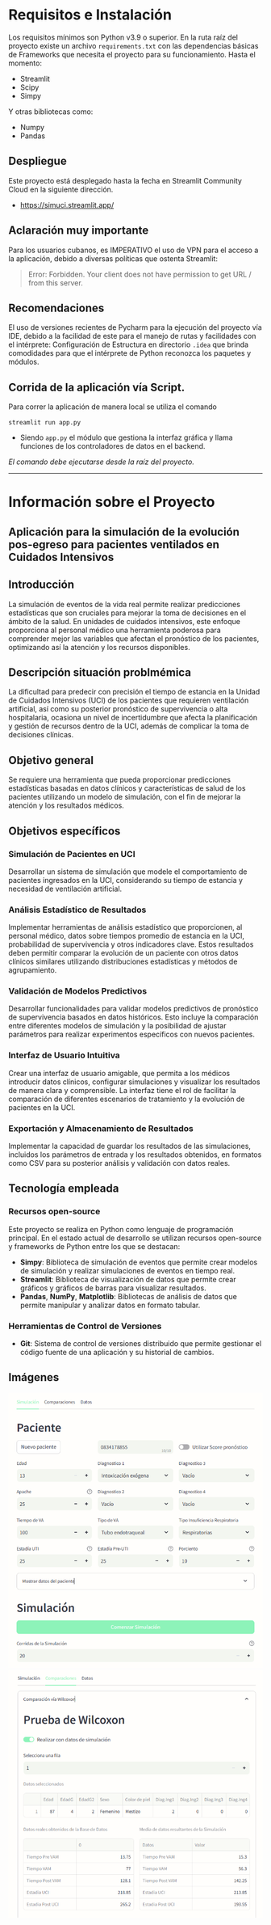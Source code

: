 # Requisitos e Instalación
Los requisitos mínimos son Python v3.9 o superior.
En la ruta raíz del proyecto existe un archivo `requirements.txt` con las dependencias básicas de Frameworks que necesita el proyecto para su funcionamiento.
Hasta el momento:
- Streamlit
- Scipy
- Simpy

Y otras bibliotecas como:
- Numpy
- Pandas

## Despliegue
Este proyecto está desplegado hasta la fecha en Streamlit Community Cloud en la siguiente dirección.
- https://simuci.streamlit.app/

## **Aclaración muy importante**
Para los usuarios cubanos, es IMPERATIVO el uso de VPN para el acceso a la aplicación, debido a diversas políticas que ostenta Streamlit:
> Error: Forbidden.
> Your client does not have permission to get URL / from this server.

## Recomendaciones
El uso de versiones recientes de Pycharm para la ejecución del proyecto vía IDE, debido a la facilidad de este para el manejo de rutas y facilidades con el intérprete: Configuración de Estructura en directorio `.idea` que brinda comodidades para que el intérprete de Python reconozca los paquetes y módulos.

## Corrida de la aplicación vía Script.

Para correr la aplicación de manera local se utiliza el comando

```commandline
streamlit run app.py
```

- Siendo `app.py` el módulo que gestiona la interfaz gráfica y llama funciones de los controladores de datos en el backend.

*El comando debe ejecutarse desde la raíz del proyecto.*

___

# Información sobre el Proyecto

## Aplicación para la simulación de la evolución pos-egreso para pacientes ventilados en Cuidados Intensivos

## Introducción
La simulación de eventos de la vida real permite realizar predicciones estadísticas que son cruciales para mejorar la toma de decisiones en el ámbito de la salud. En unidades de cuidados intensivos, este enfoque proporciona al personal médico una herramienta poderosa para comprender mejor las variables que afectan el pronóstico de los pacientes, optimizando así la atención y los recursos disponibles.

## Descripción situación problmémica
La dificultad para predecir con precisión el tiempo de estancia en la Unidad de Cuidados Intensivos (UCI) de los pacientes que requieren ventilación artificial, así como su posterior pronóstico de supervivencia o alta hospitalaria, ocasiona un nivel de incertidumbre que afecta la planificación y gestión de recursos dentro de la UCI, además de complicar la toma de decisiones clínicas.

## Objetivo general
Se requiere una herramienta que pueda proporcionar predicciones estadísticas basadas en datos clínicos y características de salud de los pacientes utilizando un modelo de simulación, con el fin de mejorar la atención y los resultados médicos.

## Objetivos específicos
### Simulación de Pacientes en UCI
Desarrollar un sistema de simulación que modele el comportamiento de pacientes ingresados en la UCI, considerando su tiempo de estancia y necesidad de ventilación artificial.

### Análisis Estadístico de Resultados
Implementar herramientas de análisis estadístico que proporcionen, al personal médico, datos sobre tiempos promedio de estancia en la UCI, probabilidad de supervivencia y otros indicadores clave. Estos resultados deben permitir comparar la evolución de un paciente con otros datos clínicos similares utilizando distribuciones estadísticas y métodos de agrupamiento.

### Validación de Modelos Predictivos
Desarrollar funcionalidades para validar modelos predictivos de pronóstico de supervivencia basados en datos históricos. Esto incluye la comparación entre diferentes modelos de simulación y la posibilidad de ajustar parámetros para realizar experimentos específicos con nuevos pacientes.

### Interfaz de Usuario Intuitiva
Crear una interfaz de usuario amigable, que permita a los médicos introducir datos clínicos, configurar simulaciones y visualizar los resultados de manera clara y comprensible. La interfaz tiene el rol de facilitar la comparación de diferentes escenarios de tratamiento y la evolución de pacientes en la UCI.

### Exportación y Almacenamiento de Resultados
Implementar la capacidad de guardar los resultados de las simulaciones, incluidos los parámetros de entrada y los resultados obtenidos, en formatos como CSV para su posterior análisis y validación con datos reales.

## Tecnología empleada

### Recursos open-source
Este proyecto se realiza en Python como lenguaje de programación principal. En el estado actual de desarrollo se utilizan recursos open-source y frameworks de Python entre los que se destacan:
- **Simpy**: Biblioteca de simulación de eventos que permite crear modelos de simulación y realizar simulaciones de eventos en tiempo real.
- **Streamlit**: Biblioteca de visualización de datos que permite crear gráficos y gráficos de barras para visualizar resultados.
- **Pandas**, **NumPy**, **Matplotlib**: Bibliotecas de análisis de datos que permite manipular y analizar datos en formato tabular.

### Herramientas de Control de Versiones
- **Git**: Sistema de control de versiones distribuido que permite gestionar el código fuente de una aplicación y su historial de cambios.

## Imágenes
![Captura de Pantalla de la página local](imgs/screenshots/screenshot_streamlit_local_5_10_2024_1.png)
![Captura de Pantalla de la página local](imgs/screenshots/screenshot_streamlit_local_5_10_2024_2.png)
